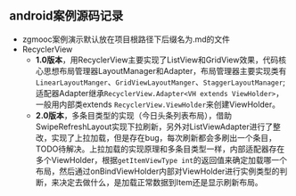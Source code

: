 
## android案例源码记录
- zgmooc案例演示默认放在项目根路径下后缀名为.md的文件
- RecyclerView 
    + **1.0版本**，用RecyclerView主要实现了ListView和GridView效果，代码核心思想布局管理器LayoutManager和Adapter，布局管理器主要实现类有`LinearLayoutManger`、`GridViewLayoutManger`、`StaggerLayoutManager`;适配器Adapter继承`RecyclerView.Adapter<VH extends ViewHolder>`，一般用内部类extends `RecyclerView.ViewHolder`来创建ViewHolder。  
    + **2.0版本**，多条目类型的实现（今日头条列表布局），借助SwipeRefreshLayout实现下拉刷新，另外对ListViewAdapter进行了整改，实现了上拉加载，但是存在bug，每次刷新都会多刷出一个条目，TODO待解决。上拉加载的实现原理和多条目类型一样，内部适配器存在多个ViewHolder，根据`getItemViewType int`的返回值来确定加载哪一个布局，然后通过onBindViewHolder内部对ViewHolder进行实例类型的判断，来决定去做什么，是加载正常数据到Item还是显示刷新布局。

